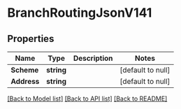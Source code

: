 # BranchRoutingJsonV141

## Properties
Name | Type | Description | Notes
------------ | ------------- | ------------- | -------------
**Scheme** | **string** |  | [default to null]
**Address** | **string** |  | [default to null]

[[Back to Model list]](../README.md#documentation-for-models) [[Back to API list]](../README.md#documentation-for-api-endpoints) [[Back to README]](../README.md)


